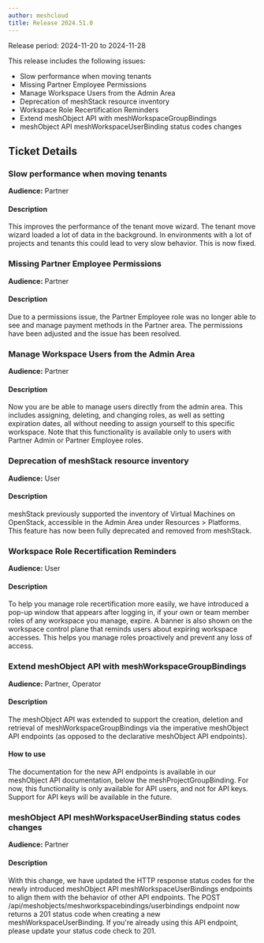 ```yaml
---
author: meshcloud
title: Release 2024.51.0
---
```


Release period: 2024-11-20 to 2024-11-28

This release includes the following issues:
* Slow performance when moving tenants
* Missing Partner Employee Permissions
* Manage Workspace Users from the Admin Area
* Deprecation of meshStack resource inventory
* Workspace Role Recertification Reminders
* Extend meshObject API with meshWorkspaceGroupBindings
* meshObject API meshWorkspaceUserBinding status codes changes
<!--truncate-->

## Ticket Details
### Slow performance when moving tenants
**Audience:** Partner<br>

#### Description
This improves the performance of the tenant move wizard.
The tenant move wizard loaded a lot of data in the background. In environments with a lot of
projects and tenants this could lead to very slow behavior. This is now fixed.

### Missing Partner Employee Permissions
**Audience:** Partner<br>

#### Description
Due to a permissions issue, the Partner Employee role was no longer able to see and manage payment 
methods in the Partner area. The permissions have been adjusted and the issue has been resolved.

### Manage Workspace Users from the Admin Area
**Audience:** Partner<br>

#### Description
Now you are be able to manage users directly from the admin area. This includes assigning, deleting, and changing roles, 
as well as setting expiration dates, all without needing to assign yourself to this specific workspace. Note that this 
functionality is available only to users with Partner Admin or Partner Employee roles.

### Deprecation of meshStack resource inventory
**Audience:** User<br>

#### Description
meshStack previously supported the inventory of Virtual Machines on OpenStack, accessible in the Admin Area
under Resources > Platforms. This feature has now been fully deprecated and removed from meshStack.

### Workspace Role Recertification Reminders
**Audience:** User<br>

#### Description
To help you manage role recertification more easily, we have introduced a pop-up window that appears after logging in, 
if your own or team member roles of any workspace you manage, expire. A banner is also shown on the workspace control plane 
that reminds users about expiring workspace accesses. This helps you manage roles proactively and prevent any loss 
of access.

### Extend meshObject API with meshWorkspaceGroupBindings
**Audience:** Partner, Operator<br>

#### Description
The meshObject API was extended to support the creation, deletion and
retrieval of meshWorkspaceGroupBindings via the imperative meshObject API
endpoints (as opposed to the declarative meshObject API endpoints).

#### How to use
The documentation for the new API endpoints is available in our meshObject
API documentation, below the meshProjectGroupBinding. For now, this
functionality is only available for API users, and not for API keys. Support
for API keys will be available in the future.

### meshObject API meshWorkspaceUserBinding status codes changes
**Audience:** Partner<br>

#### Description
With this change, we have updated the HTTP response status codes for the
newly introduced meshObject API meshWorkspaceUserBindings endpoints to align
them with the behavior of other API endpoints. The POST
/api/meshobjects/meshworkspacebindings/userbindings endpoint now returns a
201 status code when creating a new meshWorkspaceUserBinding. If you're
already using this API endpoint, please update your status code check to 201.

